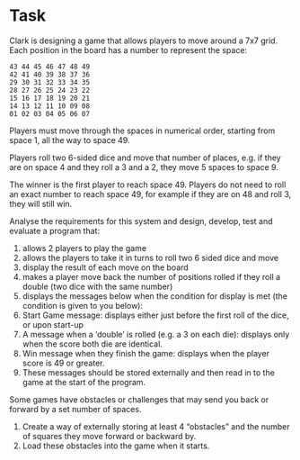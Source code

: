 # Task

Clark is designing a game that allows players to move around a 7x7 grid. Each position in the board has
a number to represent the space:
```
43 44 45 46 47 48 49
42 41 40 39 38 37 36
29 30 31 32 33 34 35
28 27 26 25 24 23 22
15 16 17 18 19 20 21
14 13 12 11 10 09 08
01 02 03 04 05 06 07
```

Players must move through the spaces in numerical order, starting from space 1, all the way to space 49.

Players roll two 6-sided dice and move that number of places, e.g. if they are on space 4 and they roll a
3 and a 2, they move 5 spaces to space 9.

The winner is the first player to reach space 49. Players do not need to roll an exact number to reach
space 49, for example if they are on 48 and roll 3, they will still win.

Analyse the requirements for this system and design, develop, test and evaluate a program that:
1. allows 2 players to play the game
1. allows the players to take it in turns to roll two 6 sided dice and move
1. display the result of each move on the board
1. makes a player move back the number of positions rolled if they roll a double (two dice with the
same number)
1. displays the messages below when the condition for display is met (the condition is given to you
below):
  1. Start Game message: displays either just before the first roll of the dice, or upon start-up
  1. A message when a ‘double’ is rolled (e.g. a 3 on each die): displays only when the score
both die are identical.
  1. Win message when they finish the game: displays when the player score is 49 or greater.
  1. These messages should be stored externally and then read in to the game at the start of the program.

Some games have obstacles or challenges that may send you back or forward by a set number of
spaces.

1. Create a way of externally storing at least 4 “obstacles” and the number of squares they move
forward or backward by.
1. Load these obstacles into the game when it starts.